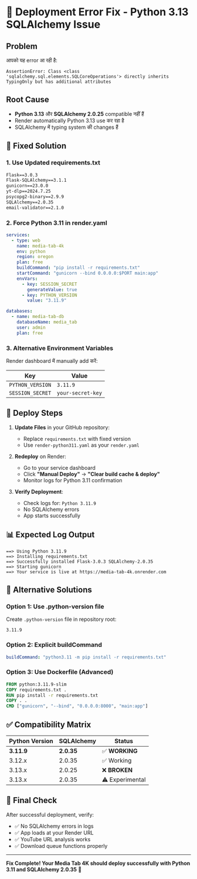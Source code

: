 # 🚨 Deployment Error Fix - Python 3.13 SQLAlchemy Issue

## Problem
आपको यह error आ रही है:
```
AssertionError: Class <class 'sqlalchemy.sql.elements.SQLCoreOperations'> directly inherits TypingOnly but has additional attributes
```

## Root Cause
- **Python 3.13** और **SQLAlchemy 2.0.25** compatible नहीं हैं
- Render automatically Python 3.13 use कर रहा है
- SQLAlchemy में typing system की changes हैं

## 🔧 Fixed Solution

### 1. Use Updated requirements.txt
```txt
Flask==3.0.3
Flask-SQLAlchemy==3.1.1
gunicorn==23.0.0
yt-dlp==2024.7.25
psycopg2-binary==2.9.9
SQLAlchemy==2.0.35
email-validator==2.1.0
```

### 2. Force Python 3.11 in render.yaml
```yaml
services:
  - type: web
    name: media-tab-4k
    env: python
    region: oregon
    plan: free
    buildCommand: "pip install -r requirements.txt"
    startCommand: "gunicorn --bind 0.0.0.0:$PORT main:app"
    envVars:
      - key: SESSION_SECRET
        generateValue: true
      - key: PYTHON_VERSION
        value: "3.11.9"

databases:
  - name: media-tab-db
    databaseName: media_tab
    user: admin
    plan: free
```

### 3. Alternative Environment Variables
Render dashboard में manually add करें:

| Key | Value |
|-----|-------|
| `PYTHON_VERSION` | `3.11.9` |
| `SESSION_SECRET` | `your-secret-key` |

## 🚀 Deploy Steps

1. **Update Files** in your GitHub repository:
   - Replace `requirements.txt` with fixed version
   - Use `render-python311.yaml` as your `render.yaml`

2. **Redeploy** on Render:
   - Go to your service dashboard
   - Click **"Manual Deploy"** → **"Clear build cache & deploy"**
   - Monitor logs for Python 3.11 confirmation

3. **Verify Deployment**:
   - Check logs for: `Python 3.11.9` 
   - No SQLAlchemy errors
   - App starts successfully

## 📊 Expected Log Output
```
==> Using Python 3.11.9
==> Installing requirements.txt
==> Successfully installed Flask-3.0.3 SQLAlchemy-2.0.35
==> Starting gunicorn
==> Your service is live at https://media-tab-4k.onrender.com
```

## 🔄 Alternative Solutions

### Option 1: Use .python-version file
Create `.python-version` file in repository root:
```
3.11.9
```

### Option 2: Explicit buildCommand
```yaml
buildCommand: "python3.11 -m pip install -r requirements.txt"
```

### Option 3: Use Dockerfile (Advanced)
```dockerfile
FROM python:3.11.9-slim
COPY requirements.txt .
RUN pip install -r requirements.txt
COPY . .
CMD ["gunicorn", "--bind", "0.0.0.0:8000", "main:app"]
```

## ✅ Compatibility Matrix

| Python Version | SQLAlchemy | Status |
|----------------|------------|--------|
| **3.11.9** | **2.0.35** | ✅ **WORKING** |
| 3.12.x | 2.0.35 | ✅ Working |
| 3.13.x | 2.0.25 | ❌ **BROKEN** |
| 3.13.x | 2.0.35 | ⚠️ Experimental |

## 🎯 Final Check

After successful deployment, verify:
- ✅ No SQLAlchemy errors in logs
- ✅ App loads at your Render URL
- ✅ YouTube URL analysis works
- ✅ Download queue functions properly

---

**Fix Complete! Your Media Tab 4K should deploy successfully with Python 3.11 and SQLAlchemy 2.0.35** 🎉